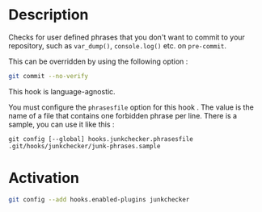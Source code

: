 # Description

Checks for user defined phrases that you don't want to commit to your
repository, such as `var_dump()`, `console.log()` etc. on `pre-commit`.

This can be overridden by using the following option :

```sh
git commit --no-verify
```

This hook is language-agnostic.

You must configure the `phrasesfile` option for this hook . The value is the
name of a file that contains one forbidden phrase per line. There is a sample,
you can use it like this :

    git config [--global] hooks.junkchecker.phrasesfile .git/hooks/junkchecker/junk-phrases.sample

# Activation

```sh
git config --add hooks.enabled-plugins junkchecker
```
